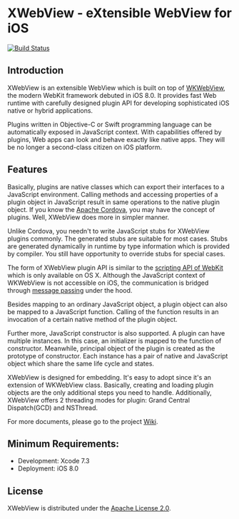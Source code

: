 # XWebView - eXtensible WebView for iOS

[![Build Status](https://travis-ci.org/XWebView/XWebView.svg?branch=master)](https://travis-ci.org/XWebView/XWebView)

## Introduction

XWebView is an extensible WebView which is built on top of [WKWebView](https://developer.apple.com/library/ios/documentation/WebKit/Reference/WKWebView_Ref/), the modern WebKit framework debuted in iOS 8.0. It provides fast Web runtime with carefully designed plugin API for developing sophisticated iOS native or hybrid applications.

Plugins written in Objective-C or Swift programming language can be automatically exposed in JavaScript context. With capabilities offered by plugins, Web apps can look and behave exactly like native apps. They will be no longer a second-class citizen on iOS platform.

## Features

Basically, plugins are native classes which can export their interfaces to a JavaScript environment. Calling methods and accessing properties of a plugin object in JavaScript result in same operations to the native plugin object. If you know the [Apache Cordova](https://cordova.apache.org/), you may have the concept of plugins. Well, XWebView does more in simpler manner.

Unlike Cordova, you needn't to write JavaScript stubs for XWebView plugins commonly. The generated stubs are suitable for most cases. Stubs are generated dynamically in runtime by type information which is provided by compiler. You still have opportunity to override stubs for special cases.

The form of XWebView plugin API is similar to the [scripting API of WebKit](https://developer.apple.com/library/mac/documentation/AppleApplications/Conceptual/SafariJSProgTopics/Tasks/ObjCFromJavaScript.html) which is only available on OS X. Although the JavaScript context of WKWebView is not accessible on iOS, the communication is bridged through [message passing](https://developer.apple.com/library/mac/documentation/WebKit/Reference/WKUserContentController_Ref/index.html#//apple_ref/occ/instm/WKUserContentController/addScriptMessageHandler:name:) under the hood.

Besides mapping to an ordinary JavaScript object, a plugin object can also be mapped to a JavaScript function. Calling of the function results in an invocation of a certain native method of the plugin object.

Further more, JavaScript constructor is also supported. A plugin can have multiple instances. In this case, an initializer is mapped to the function of constructor. Meanwhile, principal object of the plugin is created as the prototype of constructor. Each instance has a pair of native and JavaScript object which share the same life cycle and states.

XWebView is designed for embedding. It's easy to adopt since it's an extension of WKWebView class. Basically, creating and loading plugin objects are the only additional steps you need to handle. Additionally, XWebView offers 2 threading modes for plugin: Grand Central Dispatch(GCD) and NSThread.

For more documents, please go to the project [Wiki](../../wiki).

## Minimum Requirements:

* Development:  Xcode 7.3
* Deployment:   iOS 8.0

## License

XWebView is distributed under the [Apache License 2.0](LICENSE).
